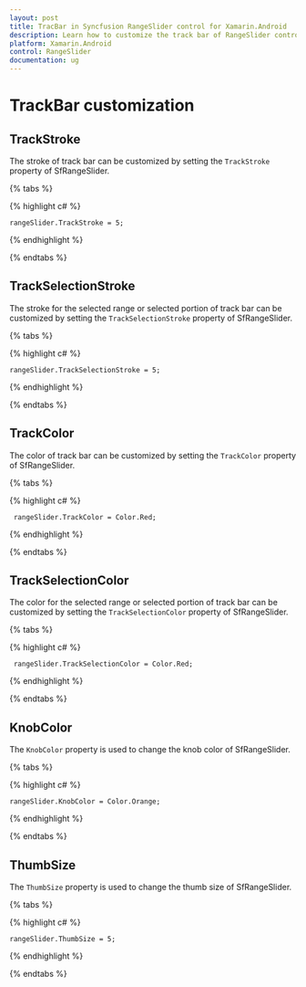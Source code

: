 ```yaml
---
layout: post
title: TracBar in Syncfusion RangeSlider control for Xamarin.Android
description: Learn how to customize the track bar of RangeSlider control in Xamarin.Android
platform: Xamarin.Android
control: RangeSlider
documentation: ug
---
```


# TrackBar customization

## TrackStroke

The stroke of track bar can be customized by setting the `TrackStroke` property of SfRangeSlider.

{% tabs %}

{% highlight c# %}

	rangeSlider.TrackStroke = 5;

{% endhighlight %}

{% endtabs %}

## TrackSelectionStroke

The stroke for the selected range or selected portion of track bar can be customized by setting the `TrackSelectionStroke` property of SfRangeSlider.

{% tabs %}

{% highlight c# %}

	rangeSlider.TrackSelectionStroke = 5;

{% endhighlight %}

{% endtabs %}

## TrackColor

The color of track bar can be customized by setting the `TrackColor` property of SfRangeSlider.

{% tabs %}

{% highlight c# %}

	 rangeSlider.TrackColor = Color.Red;

{% endhighlight %}

{% endtabs %}

## TrackSelectionColor

The color for the selected range or selected portion of track bar can be customized by setting the `TrackSelectionColor` property of SfRangeSlider.

{% tabs %}

{% highlight c# %}

	 rangeSlider.TrackSelectionColor = Color.Red;

{% endhighlight %}

{% endtabs %}

## KnobColor

The `KnobColor` property is used to change the knob color of SfRangeSlider.

{% tabs %}

{% highlight c# %}

    rangeSlider.KnobColor = Color.Orange;

{% endhighlight %}

{% endtabs %}

## ThumbSize

The `ThumbSize` property is used to change the thumb size of SfRangeSlider.

{% tabs %}

{% highlight c# %}

    rangeSlider.ThumbSize = 5;

{% endhighlight %}

{% endtabs %}
